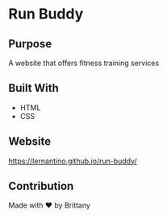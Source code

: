# Run Buddy

## Purpose
A website that offers fitness training services

## Built With 
* HTML
* CSS

## Website
https://lernantino.github.io/run-buddy/

## Contribution
Made with ❤️ by Brittany 
